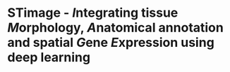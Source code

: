 # STimage - *I*ntegrating tissue *M*orphology, *A*natomical annotation and spatial *G*ene *E*xpression using deep learning
